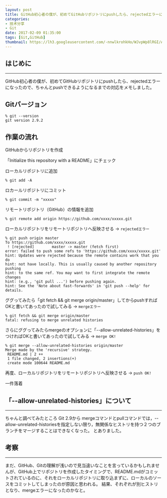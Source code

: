```yaml
---
layout: post
title: GitHub初心者の僕が、初めてGitHubリポジトリにpushしたら、rejectedエラーになったので、ちゃんとpushできるようになるまでの対応をメモしました。
categories:
- 技术分享
- Git
date: 2017-02-09 01:35:00
tags: [Git,GitHub]
thumbnail: https://lh3.googleusercontent.com/-nnwlkrohkHo/WJvpWp8lRGI/AAAAAAAABcw/bl95WI6WWwI/s0/2017-02-09_13-00-25.png
---
```

<!--excerpt-->

## はじめに
-----------------------------
GitHub初心者の僕が、初めてGitHubリポジトリにpushしたら、rejectedエラーになったので、ちゃんとpushできるようになるまでの対応をメモしました。
## Gitバージョン

```
% git --version
git version 2.9.2
```
## 作業の流れ
GitHubからリポジトリを作成

「Initialize this repository with a README」にチェック

ローカルリポジトリに追加
```
% git add -A
```

ロカールリポジトリにコミット
```
% git commit -m "xxxxx"
```
リモートリポジトリ（GitHub）の情報を追加
```
% git remote add origin https://github.com/xxxx/xxxxx.git
```
ローカルリポジトリをリモートリポジトリへ反映させる → ``rejectedエラー``

```
% git push origin master
To https://github.com/xxxx/xxxxx.git
 ! [rejected]        master -> master (fetch first)
error: failed to push some refs to 'https://github.com/xxxx/xxxxx.git'
hint: Updates were rejected because the remote contains work that you do
hint: not have locally. This is usually caused by another repository pushing
hint: to the same ref. You may want to first integrate the remote changes
hint: (e.g., 'git pull ...') before pushing again.
hint: See the 'Note about fast-forwards' in 'git push --help' for details.
```

ググってみたら「git fetch && git merge origin/master」してからpushすればOKと書いてあったので試してみる → ``mergeエラー``
```
% git fetch && git merge origin/master
fatal: refusing to merge unrelated histories
```
さらにググってみたらmergeのオプションに「--allow-unrelated-histories」をつければOKと書いてあったので試してみる → ``merge OK!``

```
% git merge --allow-unrelated-histories origin/master
Merge made by the 'recursive' strategy.
 README.md | 2 ++
 1 file changed, 2 insertions(+)
 create mode 100644 README.md
 ```
 
再度、ローカルリポジトリをリモートリポジトリへ反映させる → ``push OK!``

一件落着

## 「--allow-unrelated-histories」について
----------------------------------------
ちゃんと調べてみたところ
Git 2.9から mergeコマンドとpullコマンドでは，--allow-unrelated-historiesを指定しない限り，無関係なヒストリを持つ２つのブランチをマージすることはできなくなった。
とありました。

## 考察
----------------------------------------
まだ、GitHub、Gitの理解が浅いので見当違いなことを言っているかもしれませんが、GitHub上でリポジトリを作成したタイミングで、README.mdがコミットされているのに、それをローカルリポジトリに取り込まずに、ローカルのソースをコミットしてしまったのが原因と思われる。
結果、それぞれが別ヒストリとなり、mergeエラーになったのかなと。